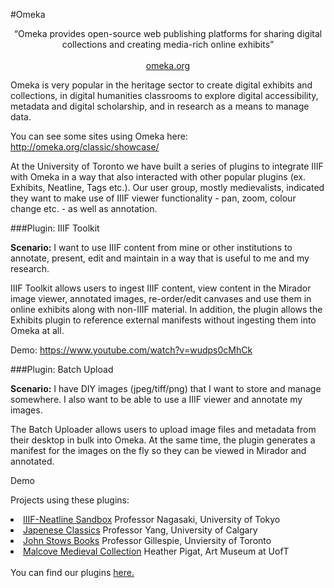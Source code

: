 #Omeka

<p align="center">
	“Omeka provides open-source web publishing platforms for sharing digital collections and creating media-rich online exhibits” 
	<br></br>			<a href="www.omeka.org">omeka.org</a>
</p>


Omeka is very popular in the heritage sector to create digital exhibits and collections, in digital humanities classrooms to explore digital accessibility, metadata and digital scholarship, and in research as a means to manage data.

You can see some sites using Omeka here: http://omeka.org/classic/showcase/ 

At the University of Toronto we have built a series of plugins to integrate IIIF with Omeka in a way that also interacted with other popular plugins (ex. Exhibits, Neatline, Tags etc.). Our user group, mostly medievalists, indicated they want to make use of IIIF viewer functionality - pan, zoom, colour change etc. - as well as annotation. 


###Plugin: IIIF Toolkit

<b>Scenario:</b> I want to use IIIF content from mine or other institutions to annotate, present, edit and maintain in a way that is useful to me and my research.

IIIF Toolkit allows users to ingest IIIF content, view content in the Mirador image viewer, annotated images, re-order/edit canvases and use them in online exhibits along with non-IIIF material. In addition, the plugin allows the Exhibits plugin to reference external manifests without ingesting them into Omeka at all. 

Demo: https://www.youtube.com/watch?v=wudps0cMhCk 

###Plugin: Batch Upload

<b>Scenario:</b> I have DIY images (jpeg/tiff/png) that I want to store and manage somewhere. I also want to be able to use a IIIF viewer and annotate my images.

The Batch Uploader allows users to upload image files and metadata from their desktop in bulk into Omeka. At the same time, the plugin generates a manifest for the images on the fly so they can be viewed in Mirador and annotated.

Demo  

Projects using these plugins:


<li><a href="http://digital.culturalresources.jp/iiifomeka/neatline/show/ndl-libcafe">IIIF-Neatline Sandbox</a> Professor Nagasaki, University of Tokyo</li>
<li><a href="http://digital.culturalresources.jp/omeka-yang/exhibits/show/karaito/karaito_intro">Japenese Classics</a> Professor Yang, University of Calgary</li>
<li><a href="https://johnstowsbooks.library.utoronto.ca/">John Stows Books</a> Professor Gillespie, Unviersity of Toronto</li>
<li><a href="https://exhibits.library.utoronto.ca/exhibits/show/Malcove">Malcove Medieval Collection</a> Heather Pigat, Art Museum at UofT</li> 

<br />
You can find our plugins <a href="https://omeka.org/classic/plugins/"> here. </a>  